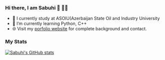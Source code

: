 ### Hi there, I am Sabuhi :wave: 👨‍💻
- 🔭 I currently study at ASOIU(Azerbaijan State Oil and Industry University
- 🌱 I’m currently learning Python, C++
- 🌐 Visit my [porfolio website](https://sabuhi.cf/) for complete background and contact.
### My Stats
[![Sabuhi's GitHub stats](https://github-readme-stats.vercel.app/api?username=dopedotcode&show_icons=true&theme=dark)](https://github.com/fsabuhi)
